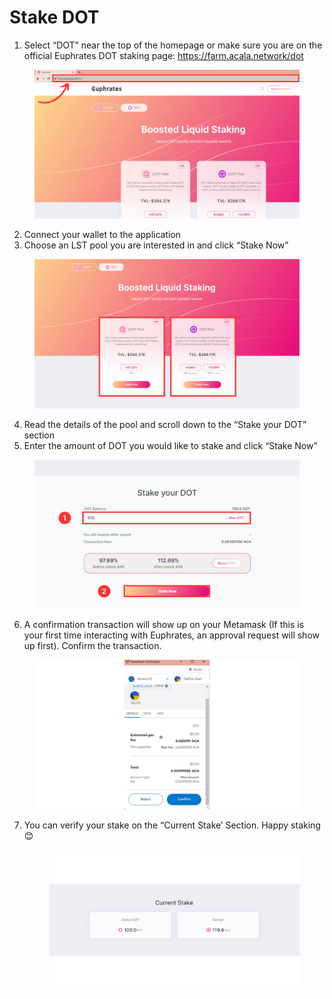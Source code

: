 # Stake DOT

1. Select “DOT” near the top of the homepage or make sure you are on the official Euphrates DOT staking page: https://farm.acala.network/dot

<figure><img src="../../.gitbook/assets/DOT Page updated.png" alt=""><figcaption></figcaption></figure>

2. Connect your wallet to the application
3. Choose an LST pool you are interested in and click “Stake Now”

<figure><img src="../../.gitbook/assets/Dot Choice.png" alt=""><figcaption></figcaption></figure>

4. Read the details of the pool and scroll down to the “Stake your DOT” section
5. Enter the amount of DOT you would like to stake and click “Stake Now”

<figure><img src="../../.gitbook/assets/Dot edited.png" alt=""><figcaption></figcaption></figure>

6. A confirmation transaction will show up on your Metamask (If this is your first time interacting with Euphrates, an approval request will show up first). Confirm the transaction.

<figure><img src="../../.gitbook/assets/10 (1).png" alt=""><figcaption></figcaption></figure>

7.  You can verify your stake on the “Current Stake’ Section. Happy staking 😊

    <figure><img src="../../.gitbook/assets/11.png" alt=""><figcaption></figcaption></figure>

